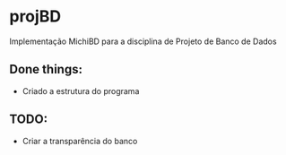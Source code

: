 projBD
======

Implementação MichiBD para a disciplina de Projeto de Banco de Dados

Done things:
-----------
- Criado a estrutura do programa

TODO:
-----
- Criar a transparência do banco
